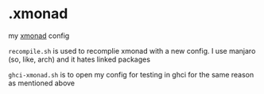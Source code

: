 # .xmonad

my [xmonad](https://xmonad.org/) config

`recompile.sh` is used to recomplie xmonad with a new config. I use manjaro (so, like, arch) and it hates linked packages

`ghci-xmonad.sh` is to open my config for testing in ghci for the same reason as mentioned above
